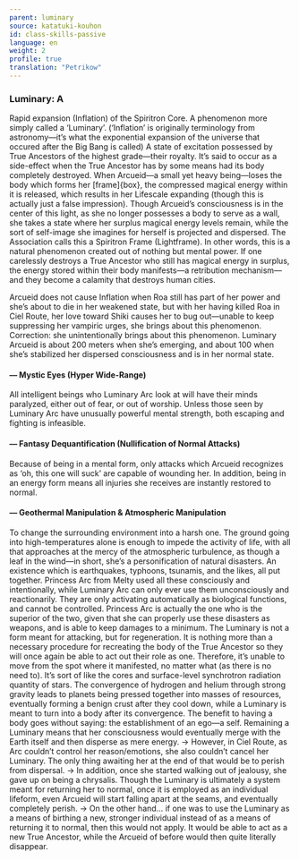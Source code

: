 ```yaml
---
parent: luminary
source: katatuki-kouhon
id: class-skills-passive
language: en
weight: 2
profile: true
translation: "Petrikow"
---
```


### Luminary: A

Rapid expansion (Inflation) of the Spiritron Core.
A phenomenon more simply called a ‘Luminary’.
(‘Inflation’ is originally terminology from astronomy—it’s what the exponential expansion of the universe that occured after the Big Bang is called) A state of excitation possessed by True Ancestors of the highest grade—their royalty. It’s said to occur as a side-effect when the True Ancestor has by some means had its body completely destroyed.
When Arcueid—a small yet heavy being—loses the body which forms her [frame]{box}, the compressed magical energy within it is released, which results in her Lifescale expanding (though this is actually just a false impression).
Though Arcueid’s consciousness is in the center of this light, as she no longer possesses a body to serve as a wall, she takes a state where her surplus magical energy levels remain, while the sort of self-image she imagines for herself is projected and dispersed. The Association calls this a Spiritron Frame (Lightframe). In other words, this is a natural phenomenon created out of nothing but mental power.
If one carelessly destroys a True Ancestor who still has magical energy in surplus, the energy stored within their body manifests—a retribution mechanism—and they become a calamity that destroys human cities.

Arcueid does not cause Inflation when Roa still has part of her power and she’s about to die in her weakened state, but with her having killed Roa in Ciel Route, her love toward Shiki causes her to bug out—unable to keep suppressing her vampiric urges, she brings about this phenomenon. Correction: she unintentionally brings about this phenomenon.
Luminary Arcueid is about 200 meters when she’s emerging, and about 100 when she’s stabilized her dispersed consciousness and is in her normal state.

#### — Mystic Eyes (Hyper Wide-Range)

All intelligent beings who Luminary Arc look at will have their minds paralyzed, either out of fear, or out of worship.
Unless those seen by Luminary Arc have unusually powerful mental strength, both escaping and fighting is infeasible.

#### — Fantasy Dequantification (Nullification of Normal Attacks)

Because of being in a mental form, only attacks which Arcueid recognizes as ‘oh, this one will suck’ are capable of wounding her.
In addition, being in an energy form means all injuries she receives are instantly restored to normal.

#### — Geothermal Manipulation & Atmospheric Manipulation

To change the surrounding environment into a harsh one.
The ground going into high-temperatures alone is enough to impede the activity of life, with all that approaches at the mercy of the atmospheric turbulence, as though a leaf in the wind—in short, she’s a personification of natural disasters.
An existence which is earthquakes, typhoons, tsunamis, and the likes, all put together.
Princess Arc from Melty used all these consciously and intentionally, while Luminary Arc can only ever use them unconsciously and reactionarily.
They are only activating automatically as biological functions, and cannot be controlled.
Princess Arc is actually the one who is the superior of the two, given that she can properly use these disasters as weapons, and is able to keep damages to a minimum.
The Luminary is not a form meant for attacking, but for regeneration.
It is nothing more than a necessary procedure for recreating the body of the True Ancestor so they will once again be able to act out their role as one. Therefore, it’s unable to move from the spot where it manifested, no matter what (as there is no need to).
It’s sort of like the cores and surface-level synchrotron radiation quantity of stars.
The convergence of hydrogen and helium through strong gravity leads to planets being pressed together into masses of resources, eventually forming a benign crust after they cool down, while a Luminary is meant to turn into a body after its convergence.
The benefit to having a body goes without saying: the establishment of an ego—a self. Remaining a Luminary means that her consciousness would eventually merge with the Earth itself and then disperse as mere energy.
→ However, in Ciel Route, as Arc couldn’t control her reason/emotions, she also couldn’t cancel her Luminary. The only thing awaiting her at the end of that would be to perish from dispersal.
→ In addition, once she started walking out of jealousy, she gave up on being a chrysalis. Though the Luminary is ultimately a system meant for returning her to normal, once it is employed as an individual lifeform, even Arcueid will start falling apart at the seams, and eventually completely perish.
→ On the other hand… if one was to use the Luminary as a means of birthing a new, stronger individual instead of as a means of returning it to normal, then this would not apply. It would be able to act as a new True Ancestor, while the Arcueid of before would then quite literally disappear.
